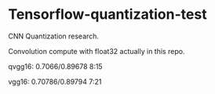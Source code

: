 # Tensorflow-quantization-test

CNN Quantization research.

Convolution compute with float32 actually in this repo.

qvgg16: 0.7066/0.89678 8:15

vgg16: 0.70786/0.89794 7:21
